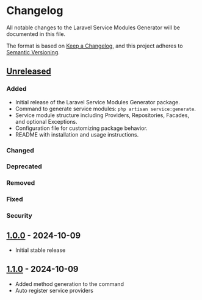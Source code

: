 # Changelog

All notable changes to the Laravel Service Modules Generator will be documented in this file.

The format is based on [Keep a Changelog](https://keepachangelog.com/en/1.0.0/),
and this project adheres to [Semantic Versioning](https://semver.org/spec/v2.0.0.html).

## [Unreleased]

### Added
- Initial release of the Laravel Service Modules Generator package.
- Command to generate service modules: `php artisan service:generate`.
- Service module structure including Providers, Repositories, Facades, and optional Exceptions.
- Configuration file for customizing package behavior.
- README with installation and usage instructions.

### Changed

### Deprecated

### Removed

### Fixed

### Security

## [1.0.0] - 2024-10-09
- Initial stable release

## [1.1.0] - 2024-10-09
- Added method generation to the command
- Auto register service providers

[Unreleased]: https://github.com/shreifelagamy/laravel-service-modules/compare/v1.0.0...HEAD
[1.0.0]: https://github.com/shreifelagamy/laravel-service-modules/releases/tag/v1.0.0
[1.1.0]: https://github.com/shreifelagamy/laravel-service-modules/releases/tag/v1.1.0